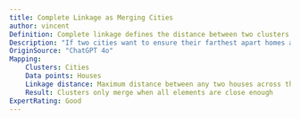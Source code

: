 ```yaml
---
title: Complete Linkage as Merging Cities
author: vincent
Definition: Complete linkage defines the distance between two clusters as the longest distance between any two points in each cluster
Description: "If two cities want to ensure their farthest apart homes are still within reach, complete linkage measures the distance between the two farthest houses before connecting the cities."
OriginSource: "ChatGPT 4o"
Mapping:
    Clusters: Cities
    Data points: Houses
    Linkage distance: Maximum distance between any two houses across the two cities
    Result: Clusters only merge when all elements are close enough
ExpertRating: Good
---
```

